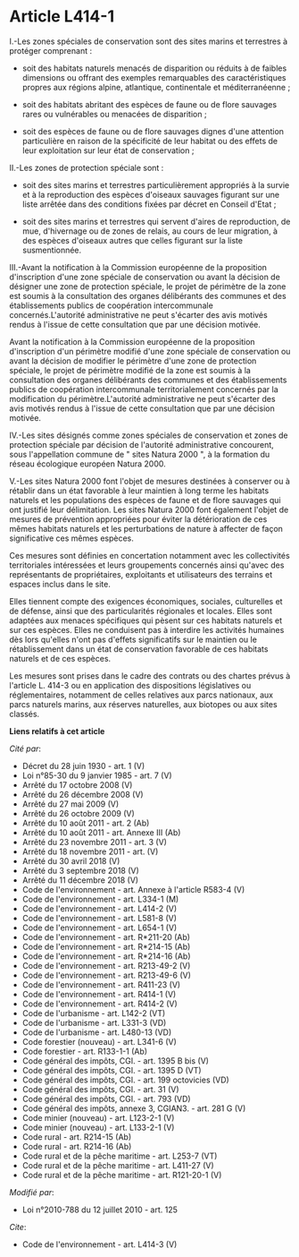 # Article L414-1

I.-Les zones spéciales de conservation sont des sites marins et terrestres à protéger comprenant :

- soit des habitats naturels menacés de disparition ou réduits à de faibles dimensions ou offrant des exemples remarquables
des caractéristiques propres aux régions alpine, atlantique, continentale et méditerranéenne ;

- soit des habitats abritant des espèces de faune ou de flore sauvages rares ou vulnérables ou menacées de disparition ;

- soit des espèces de faune ou de flore sauvages dignes d'une attention particulière en raison de la spécificité de leur
habitat ou des effets de leur exploitation sur leur état de conservation ; 

II.-Les zones de protection spéciale sont :

- soit des sites marins et terrestres particulièrement appropriés à la survie et à la reproduction des espèces d'oiseaux
sauvages figurant sur une liste arrêtée dans des conditions fixées par décret en Conseil d'Etat ;

- soit des sites marins et terrestres qui servent d'aires de reproduction, de mue, d'hivernage ou de zones de relais, au
cours de leur migration, à des espèces d'oiseaux autres que celles figurant sur la liste susmentionnée. 

III.-Avant la notification à la Commission européenne de la proposition d'inscription d'une zone spéciale de conservation ou
avant la décision de désigner une zone de protection spéciale, le projet de périmètre de la zone est soumis à la consultation
des organes délibérants des communes et des établissements publics de coopération intercommunale concernés.L'autorité
administrative ne peut s'écarter des avis motivés rendus à l'issue de cette consultation que par une décision motivée. 

Avant la notification à la Commission européenne de la proposition d'inscription d'un périmètre modifié d'une zone spéciale
de conservation ou avant la décision de modifier le périmètre d'une zone de protection spéciale, le projet de périmètre
modifié de la zone est soumis à la consultation des organes délibérants des communes et des établissements publics de
coopération intercommunale territorialement concernés par la modification du périmètre.L'autorité administrative ne peut
s'écarter des avis motivés rendus à l'issue de cette consultation que par une décision motivée. 

IV.-Les sites désignés comme zones spéciales de conservation et zones de protection spéciale par décision de l'autorité
administrative concourent, sous l'appellation commune de " sites Natura 2000 ", à la formation du réseau écologique européen
Natura 2000.

V.-Les sites Natura 2000 font l'objet de mesures destinées à conserver ou à rétablir dans un état favorable à leur maintien à
long terme les habitats naturels et les populations des espèces de faune et de flore sauvages qui ont justifié leur
délimitation. Les sites Natura 2000 font également l'objet de mesures de prévention appropriées pour éviter la détérioration
de ces mêmes habitats naturels et les perturbations de nature à affecter de façon significative ces mêmes espèces. 

Ces mesures sont définies en concertation notamment avec les collectivités territoriales intéressées et leurs groupements
concernés ainsi qu'avec des représentants de propriétaires, exploitants et utilisateurs des terrains et espaces inclus dans
le site. 

Elles tiennent compte des exigences économiques, sociales, culturelles et de défense, ainsi que des particularités régionales
et locales. Elles sont adaptées aux menaces spécifiques qui pèsent sur ces habitats naturels et sur ces espèces. Elles ne
conduisent pas à interdire les activités humaines dès lors qu'elles n'ont pas d'effets significatifs sur le maintien ou le
rétablissement dans un état de conservation favorable de ces habitats naturels et de ces espèces. 

Les mesures sont prises dans le cadre des contrats ou des chartes prévus à l'article L. 414-3 ou en application des
dispositions législatives ou réglementaires, notamment de celles relatives aux parcs nationaux, aux parcs naturels marins,
aux réserves naturelles, aux biotopes ou aux sites classés.

**Liens relatifs à cet article**

_Cité par_:

  - Décret du 28 juin 1930 - art. 1 (V)
  - Loi n°85-30 du 9 janvier 1985 - art. 7 (V)
  - Arrêté du 17 octobre 2008 (V)
  - Arrêté du 26 décembre 2008 (V)
  - Arrêté du 27 mai 2009 (V)
  - Arrêté du 26 octobre 2009 (V)
  - Arrêté du 10 août 2011 - art. 2 (Ab)
  - Arrêté du 10 août 2011 - art. Annexe III (Ab)
  - Arrêté du 23 novembre 2011 - art. 3 (V)
  - Arrêté du 18 novembre 2011 - art. (V)
  - Arrêté du 30 avril 2018 (V)
  - Arrêté du 3 septembre 2018 (V)
  - Arrêté du 11 décembre 2018 (V)
  - Code de l'environnement - art. Annexe à l'article R583-4 (V)
  - Code de l'environnement - art. L334-1 (M)
  - Code de l'environnement - art. L414-2 (V)
  - Code de l'environnement - art. L581-8 (V)
  - Code de l'environnement - art. L654-1 (V)
  - Code de l'environnement - art. R*211-20 (Ab)
  - Code de l'environnement - art. R*214-15 (Ab)
  - Code de l'environnement - art. R*214-16 (Ab)
  - Code de l'environnement - art. R213-49-2 (V)
  - Code de l'environnement - art. R213-49-6 (V)
  - Code de l'environnement - art. R411-23 (V)
  - Code de l'environnement - art. R414-1 (V)
  - Code de l'environnement - art. R414-2 (V)
  - Code de l'urbanisme - art. L142-2 (VT)
  - Code de l'urbanisme - art. L331-3 (VD)
  - Code de l'urbanisme - art. L480-13 (VD)
  - Code forestier (nouveau) - art. L341-6 (V)
  - Code forestier - art. R133-1-1 (Ab)
  - Code général des impôts, CGI. - art. 1395 B bis (V)
  - Code général des impôts, CGI. - art. 1395 D (VT)
  - Code général des impôts, CGI. - art. 199 octovicies (VD)
  - Code général des impôts, CGI. - art. 31 (V)
  - Code général des impôts, CGI. - art. 793 (VD)
  - Code général des impôts, annexe 3, CGIAN3. - art. 281 G (V)
  - Code minier (nouveau) - art. L123-2-1 (V)
  - Code minier (nouveau) - art. L133-2-1 (V)
  - Code rural - art. R214-15 (Ab)
  - Code rural - art. R214-16 (Ab)
  - Code rural et de la pêche maritime - art. L253-7 (VT)
  - Code rural et de la pêche maritime - art. L411-27 (V)
  - Code rural et de la pêche maritime - art. R121-20-1 (V)

_Modifié par_:

  - Loi n°2010-788 du 12 juillet 2010 - art. 125

_Cite_:

  - Code de l'environnement - art. L414-3 (V)

